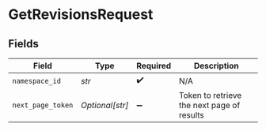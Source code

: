 # GetRevisionsRequest


## Fields

| Field                                      | Type                                       | Required                                   | Description                                |
| ------------------------------------------ | ------------------------------------------ | ------------------------------------------ | ------------------------------------------ |
| `namespace_id`                             | *str*                                      | :heavy_check_mark:                         | N/A                                        |
| `next_page_token`                          | *Optional[str]*                            | :heavy_minus_sign:                         | Token to retrieve the next page of results |